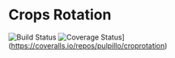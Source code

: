 Crops Rotation
=============

![Build Status](https://travis-ci.org/pulpillo/cropsrotation.png?branch=develop)
![Coverage Status](https://coveralls.io/repos/pulpillo/cropsrotation/badge.png?branch=develop)](https://coveralls.io/repos/pulpillo/croprotation)

